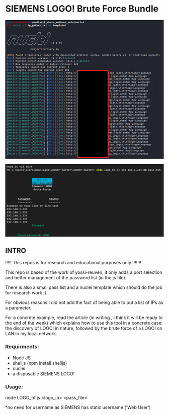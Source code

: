 # SIEMENS LOGO! Brute Force Bundle

![alt text](https://raw.githubusercontent.com/biero-el-corridor/LOGO_BRUTE_FORCE_BUNBLE/master/picture/nuclei_result.png)

![alt text](https://raw.githubusercontent.com/biero-el-corridor/LOGO_BRUTE_FORCE_BUNBLE/master/picture/LOGO_Bruteforce.png)

## INTRO 
!!!!!  This repos is for research and educational purposes only !!!!!!!

This repo is based of the work of yossi-reuven, it only adds a port selection and better management of the password list (in the js file).

There is also a small pass list and a nuclei template which should do the job for research work ;).

For obvious reasons I did not add the fact of being able to put a list of IPs as a parameter.

For a concrete example, read the article (in writing , i think it will be ready to the end of the week) which explains how to use this tool in a concrete case: the discovery of LOGO! in nature, followed by the brute force of a LOGO! on LAN in my local network.


### Requirments: 
- Node JS 
- shelljs (npm install shelljs)   
- nuclei
- a disposable SIEMENS LOGO! 
### Usage: 
node LOGO_bf.js  <logo_ip> <port> <pass_file>
  
*no need for username as SIEMENS has static username ('Web User')

